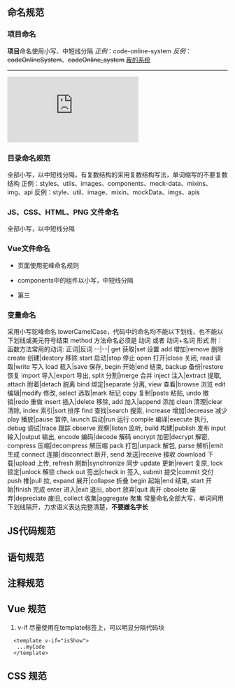 ## 命名规范
  ### 项目命名
  **项目**命名使用小写、中短线分隔
  *正例*：code-online-system
  *反例*：~~codeOnlineSystem~~、~~codeOnline_system~~
  [我的系统](http://www.jscode.space)
  ***
  ![演示](https://cpro.baidu.com/cpro/ui/uijs.php?en=mywWUA71T1YsFh7sT7qGujYsFhPC5H0huAbqrauGTdq9TZ0qnauJp1d-PjRLrycznjN9ryf3P1bsFh_qFRfLFRfYFRfkFRDLFRckFRRsFRc1FRPjFhkdpvbqnBuVmLKV5HnvnjRhTHYsnj0srjD1P-tkPdqWTZchThcqnauzT1YkFMP-UAk-T-qGujYkFMPGujY4nj6LryfdmHcsrycdPvRYFMPYpyfqnHDLFMfqIZKWUA-WpvNbndqCmzuYujYzrjc1PHc4FMwV5HcvrH6Yn1D3niuYUgnqnHmdn1bvnWn3rauYIHddnW6zn1Rzriud5y9YIZK1FHPKFHFAFHFAmhq9Thw4FHF7pZN9UM7GIiRzwyPEUiuv5HchpHYduWDzryFBuf&besl=-1&c=news&cf=1&cvrq=2606311&eid_list=202665&expid=203409_203710_205395_208204&fr=32&fv=0&haacp=912&img_typ=20578&itm=0&lu_idc=nj02&lukid=2&lus=90879d5a209b57e4&lust=62957694&luwtr=12092680497783890097&mscf=0&mtids=31261794&n=10&nttp=1&p=baidu&sce=7&sr=276&ssp2=1&tpl=baiduCustNativeADImageCarousel&tsf=dtp:1&tu_type=0&u=%2Fsmu%2Fj%2Ehtml&uicf=lurecv&urlid=0&eot=1)

  ### 目录命名规范
  全部小写，以中短线分隔，有复数结构的采用复数结构写法，单词缩写的不要复数结构
  正例：styles、utils、images、components、mock-data、mixins、img、api
  反例：style、util、image、mixin、mockData、imgs、apis

  ### JS、CSS、HTML、PNG 文件命名
  全部小写，以中短线分隔

  ### Vue文件命名
  * 页面使用驼峰命名规则
  - components中的组件以小写，中短线分隔

  + 第三

  ### 变量命名
  采用小写驼峰命名 lowerCamelCase，代码中的命名均不能以下划线，也不能以下划线或美元符号结束
  method 方法命名必须是 动词 或者 动词+名词 形式
  附： 函数方法常用的动词:
  正词|反词
  --|--|
  get 获取|set 设置
  add 增加|remove 删除
  create 创建|destory 移除
  start 启动|stop 停止
open 打开|close 关闭,
read 读取|write 写入
load 载入|save 保存,
begin 开始|end 结束,
backup 备份|restore 恢复
import 导入|export 导出,
split 分割|merge 合并
inject 注入|extract 提取,
attach 附着|detach 脱离
bind 绑定|separate 分离,
view 查看|browse 浏览
edit 编辑|modify 修改,
select 选取|mark 标记
copy 复制|paste 粘贴,
undo 撤销|redo 重做
insert 插入|delete 移除,
add 加入|append 添加
clean 清理|clear 清除,
index 索引|sort 排序
find 查找|search 搜索,
increase 增加|decrease 减少
play 播放|pause 暂停,
launch 启动|run 运行
compile 编译|execute 执行,
debug 调试|trace 跟踪
observe 观察|listen 监听,
build 构建|publish 发布
input 输入|output 输出,
encode 编码|decode 解码
encrypt 加密|decrypt 解密,
compress 压缩|decompress 解压缩
pack 打包|unpack 解包,
parse 解析|emit 生成
connect 连接|disconnect 断开,
send 发送|receive 接收
download 下载|upload 上传,
refresh 刷新|synchronize 同步
update 更新|revert 复原,
lock 锁定|unlock 解锁
check out 签出|check in 签入,
submit 提交|commit 交付
push 推|pull 拉,
expand 展开|collapse 折叠
begin 起始|end 结束,
start 开始|finish 完成
enter 进入|exit 退出,
abort 放弃|quit 离开
obsolete 废弃|depreciate 废旧,
collect 收集|aggregate 聚集
常量命名全部大写，单词间用下划线隔开，力求语义表达完整清楚，**不要嫌名字长**


## JS代码规范

## 语句规范

## 注释规范

## Vue 规范
  1. v-if 尽量使用在template标签上，可以明显分隔代码块
  ```
    <template v-if="isShow">  
     ...myCode
    </template>
  ```

## CSS 规范
